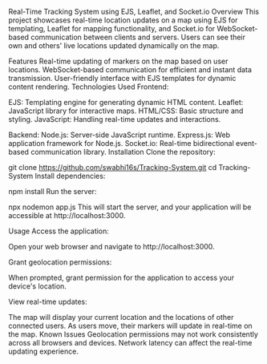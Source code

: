 Real-Time Tracking System using EJS, Leaflet, and Socket.io
Overview
This project showcases real-time location updates on a map using EJS for templating, Leaflet for mapping functionality, and Socket.io for WebSocket-based communication between clients and servers. Users can see their own and others' live locations updated dynamically on the map.

Features
Real-time updating of markers on the map based on user locations.
WebSocket-based communication for efficient and instant data transmission.
User-friendly interface with EJS templates for dynamic content rendering.
Technologies Used
Frontend:

EJS: Templating engine for generating dynamic HTML content.
Leaflet: JavaScript library for interactive maps.
HTML/CSS: Basic structure and styling.
JavaScript: Handling real-time updates and interactions.

Backend:
Node.js: Server-side JavaScript runtime.
Express.js: Web application framework for Node.js.
Socket.io: Real-time bidirectional event-based communication library.
Installation
Clone the repository:

git clone https://github.com/swabhi16s/Tracking-System.git
cd Tracking-System
Install dependencies:

npm install
Run the server:

npx nodemon app.js
This will start the server, and your application will be accessible at http://localhost:3000.

Usage
Access the application:

Open your web browser and navigate to http://localhost:3000.

Grant geolocation permissions:

When prompted, grant permission for the application to access your device's location.

View real-time updates:

The map will display your current location and the locations of other connected users.
As users move, their markers will update in real-time on the map.
Known Issues
Geolocation permissions may not work consistently across all browsers and devices.
Network latency can affect the real-time updating experience.

